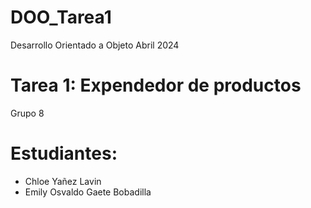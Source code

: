 # DOO_Tarea1
Desarrollo Orientado a Objeto
Abril 2024

# Tarea 1: Expendedor de productos
Grupo 8

# Estudiantes:
- Chloe Yañez Lavin
- Emily Osvaldo Gaete Bobadilla
